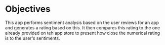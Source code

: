 # Objectives

This app performs sentiment analysis based on the user reviews for an app and generates a rating based on this. It then compares this rating to the one already provided on teh app store to present how close the numerical rating is to the user's sentiments.

